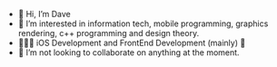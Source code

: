 - 👋 Hi, I’m Dave
- 👀 I’m interested in information tech, mobile programming, graphics rendering, c++ programming and design theory.
- 👨🏾‍💻 iOS Development and FrontEnd Development (mainly) 🌱
- 💞️ I’m not looking to collaborate on anything at the moment.


<!---
davupls/davupls is a ✨ special ✨ repository because its `README.md` (this file) appears on your GitHub profile.
You can click the Preview link to take a look at your changes.
--->
